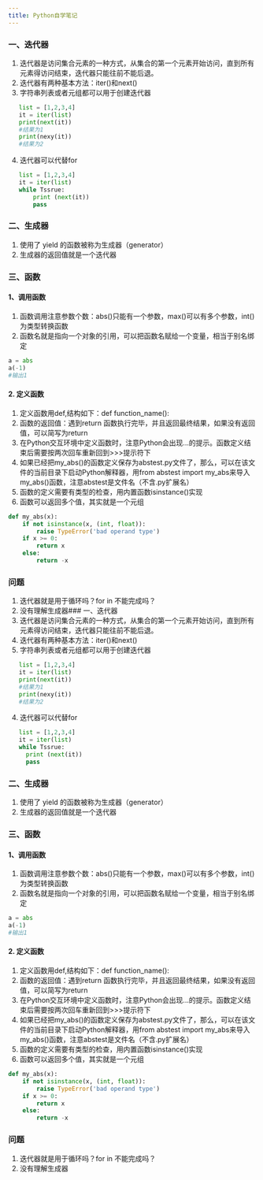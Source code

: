 ```yaml
---
title: Python自学笔记
---
```


### 一、迭代器
1. 迭代器是访问集合元素的一种方式，从集合的第一个元素开始访问，直到所有元素得访问结束，迭代器只能往前不能后退。
2. 迭代器有两种基本方法：iter()和next()
3. 字符串列表或者元组都可以用于创建迭代器
```python
   list = [1,2,3,4]
   it = iter(list)
   print(next(it))
   #结果为1
   print(nexy(it))
   #结果为2
```
4. 迭代器可以代替for
```python
   list = [1,2,3,4]
   it = iter(list)
   while Tssrue:
	   print (next(it))
	   pass

```
### 二、生成器
1. 使用了 yield 的函数被称为生成器（generator）
2. 生成器的返回值就是一个迭代器
### 三、函数
#### 1、调用函数
1. 函数调用注意参数个数：abs()只能有一个参数，max()可以有多个参数，int()为类型转换函数
2. 函数名就是指向一个对象的引用，可以把函数名赋给一个变量，相当于别名绑定
```python
a = abs
a(-1)
#输出1
```
#### 2. 定义函数
1. 定义函数用def,结构如下：def function_name():
2. 函数的返回值：遇到return 函数执行完毕，并且返回最终结果，如果没有返回值，可以简写为return
3. 在Python交互环境中定义函数时，注意Python会出现...的提示。函数定义结束后需要按两次回车重新回到>>>提示符下
4. 如果已经把my_abs()的函数定义保存为abstest.py文件了，那么，可以在该文件的当前目录下启动Python解释器，用from abstest import my_abs来导入my_abs()函数，注意abstest是文件名（不含.py扩展名）
5. 函数的定义需要有类型的检查，用内置函数isinstance()实现
6. 函数可以返回多个值，其实就是一个元组
```python
def my_abs(x):
    if not isinstance(x, (int, float)):
        raise TypeError('bad operand type')
    if x >= 0:
        return x
    else:
        return -x
```
### 问题
1. 迭代器就是用于循环吗？for in 不能完成吗？
2. 没有理解生成器### 一、迭代器
1. 迭代器是访问集合元素的一种方式，从集合的第一个元素开始访问，直到所有元素得访问结束，迭代器只能往前不能后退。
2. 迭代器有两种基本方法：iter()和next()
3. 字符串列表或者元组都可以用于创建迭代器
```python
   list = [1,2,3,4]
   it = iter(list)
   print(next(it))
   #结果为1
   print(nexy(it))
   #结果为2
```
4. 迭代器可以代替for
```python
   list = [1,2,3,4]
   it = iter(list)
   while Tssrue:
     print (next(it))
     pass

```
### 二、生成器
1. 使用了 yield 的函数被称为生成器（generator）
2. 生成器的返回值就是一个迭代器
### 三、函数
#### 1、调用函数
1. 函数调用注意参数个数：abs()只能有一个参数，max()可以有多个参数，int()为类型转换函数
2. 函数名就是指向一个对象的引用，可以把函数名赋给一个变量，相当于别名绑定
```python
a = abs
a(-1)
#输出1
```
#### 2. 定义函数
1. 定义函数用def,结构如下：def function_name():
2. 函数的返回值：遇到return 函数执行完毕，并且返回最终结果，如果没有返回值，可以简写为return
3. 在Python交互环境中定义函数时，注意Python会出现...的提示。函数定义结束后需要按两次回车重新回到>>>提示符下
4. 如果已经把my_abs()的函数定义保存为abstest.py文件了，那么，可以在该文件的当前目录下启动Python解释器，用from abstest import my_abs来导入my_abs()函数，注意abstest是文件名（不含.py扩展名）
5. 函数的定义需要有类型的检查，用内置函数isinstance()实现
6. 函数可以返回多个值，其实就是一个元组
```python
def my_abs(x):
    if not isinstance(x, (int, float)):
        raise TypeError('bad operand type')
    if x >= 0:
        return x
    else:
        return -x
```
### 问题
1. 迭代器就是用于循环吗？for in 不能完成吗？
2. 没有理解生成器